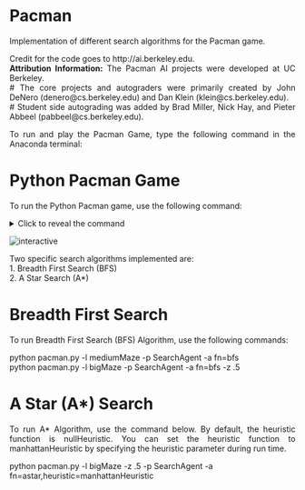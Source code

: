 # Pacman
Implementation of different search algorithms for the Pacman game.

<p align="justify">Credit for the code goes to http://ai.berkeley.edu.<br/><b>Attribution Information:</b> The Pacman AI projects were developed at UC Berkeley.<br/>
# The core projects and autograders were primarily created by John DeNero (denero@cs.berkeley.edu) and Dan Klein (klein@cs.berkeley.edu).<br/>
# Student side autograding was added by Brad Miller, Nick Hay, and Pieter Abbeel (pabbeel@cs.berkeley.edu).</p>

<p align="justify">To run and play the Pacman Game, type the following command in the Anaconda terminal:<br/></p>

# Python Pacman Game

To run the Python Pacman game, use the following command:

<details>
<summary>Click to reveal the command</summary>

```bash
python pacman.py
```
</details>

![interactive](https://github.com/ChiragRadhakrishna43-7/Pacman/assets/121251823/1bcd2805-8573-460d-9895-9d70cda6f0e8)

<p align="justify"> Two specific search algorithms implemented are: <br/>1. Breadth First Search (BFS) <br/>2. A Star Search (A*)</p>

<p align="justify"><h1> Breadth First Search</h1></p>
<p align="justify"> To run Breadth First Search (BFS) Algorithm, use the following commands:</p>

<p>python pacman.py -l mediumMaze -p SearchAgent -a fn=bfs <br/>
python pacman.py -l bigMaze -p SearchAgent -a fn=bfs -z .5</p>



<p align="justify"><h1>A Star (A*) Search</h1></p>
<p align="justify"> To run A* Algorithm, use the command below. By default, the heuristic function is nullHeuristic. You can set the heuristic function to manhattanHeuristic by specifying the heuristic parameter during run time.</p>

<p>python pacman.py -l bigMaze -z .5 -p SearchAgent -a fn=astar,heuristic=manhattanHeuristic</p>
